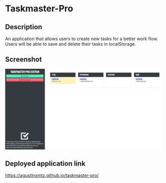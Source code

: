 # Taskmaster-Pro
## Description
An application that allows users to create new tasks for a better work flow. Users will be able to save and delete their tasks in localStorage.

## Screenshot
<img src = "./assets/images/Task.png"/>

## Deployed application link
 https://agustinxmtz.github.io/taskmaster-pro/
